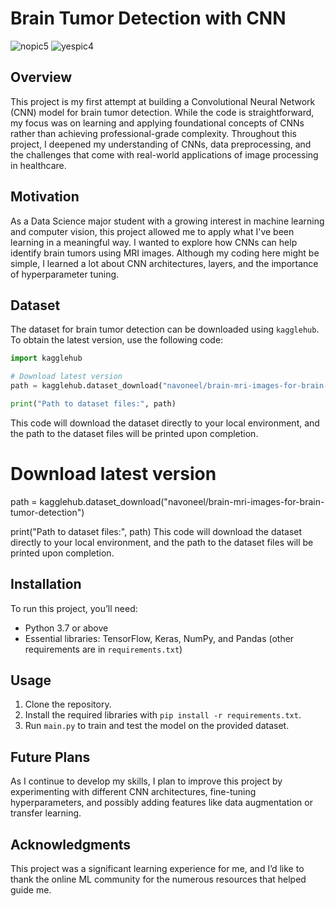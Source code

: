 # Brain Tumor Detection with CNN

![nopic5](https://github.com/user-attachments/assets/df476b7d-3a06-40e4-bde4-f14cc2a07350)
![yespic4](https://github.com/user-attachments/assets/b3368776-6ffb-40c5-958c-c13863540663)


## Overview
This project is my first attempt at building a Convolutional Neural Network (CNN) model for brain tumor detection. While the code is straightforward, my focus was on learning and applying foundational concepts of CNNs rather than achieving professional-grade complexity. Throughout this project, I deepened my understanding of CNNs, data preprocessing, and the challenges that come with real-world applications of image processing in healthcare.

## Motivation
As a Data Science major student with a growing interest in machine learning and computer vision, this project allowed me to apply what I've been learning in a meaningful way. I wanted to explore how CNNs can help identify brain tumors using MRI images. Although my coding here might be simple, I learned a lot about CNN architectures, layers, and the importance of hyperparameter tuning.

## Dataset
The dataset for brain tumor detection can be downloaded using `kagglehub`. To obtain the latest version, use the following code:

```python
import kagglehub

# Download latest version
path = kagglehub.dataset_download("navoneel/brain-mri-images-for-brain-tumor-detection")

print("Path to dataset files:", path)
```

This code will download the dataset directly to your local environment, and the path to the dataset files will be printed upon completion.


# Download latest version
path = kagglehub.dataset_download("navoneel/brain-mri-images-for-brain-tumor-detection")

print("Path to dataset files:", path)
This code will download the dataset directly to your local environment, and the path to the dataset files will be printed upon completion.

## Installation
To run this project, you’ll need:
- Python 3.7 or above
- Essential libraries: TensorFlow, Keras, NumPy, and Pandas (other requirements are in `requirements.txt`)

## Usage
1. Clone the repository.
2. Install the required libraries with `pip install -r requirements.txt`.
3. Run `main.py` to train and test the model on the provided dataset.

## Future Plans
As I continue to develop my skills, I plan to improve this project by experimenting with different CNN architectures, fine-tuning hyperparameters, and possibly adding features like data augmentation or transfer learning.

## Acknowledgments
This project was a significant learning experience for me, and I’d like to thank the online ML community for the numerous resources that helped guide me.
